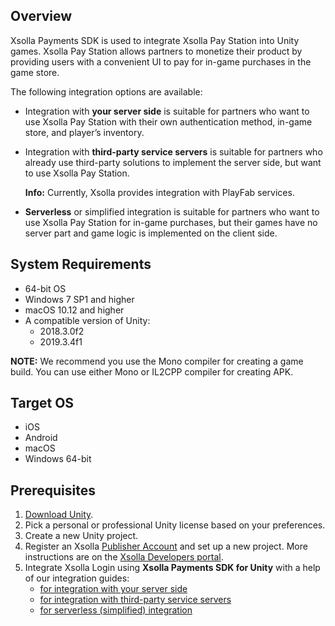## Overview

Xsolla Payments SDK is used to integrate Xsolla Pay Station into Unity games. Xsolla Pay Station allows partners to monetize their product by providing users with a convenient UI to pay for in-game purchases in the game store.

The following integration options are available:

*   Integration with **your server side**  is suitable for partners who want to use Xsolla Pay Station with their own authentication method, in-game store, and player’s inventory.
*   Integration with **third-party service servers** is suitable for partners who already use third-party solutions to implement the server side, but want to use Xsolla Pay Station.

    **Info:** Currently, Xsolla provides integration with PlayFab services.

*  **Serverless** or simplified integration is suitable for partners who want to use Xsolla Pay Station for in-game purchases, but their games have no server part and game logic is implemented on the client side.


## System Requirements

* 64-bit OS
* Windows 7 SP1 and higher
* macOS 10.12 and higher
* A compatible version of Unity:
	* 2018.3.0f2
	* 2019.3.4f1

**NOTE:** We recommend you use the Mono compiler for creating a game build. You can use either Mono or IL2CPP compiler for creating APK.

## Target OS
* iOS
* Android
* macOS
* Windows 64-bit

## Prerequisites

1. [Download Unity](https://store.unity.com/download).
2. Pick a personal or professional Unity license based on your preferences.
3. Create a new Unity project.
4. Register an Xsolla [Publisher Account](https://publisher.xsolla.com/) and set up a new project. More instructions are on the [Xsolla Developers portal](https://developers.xsolla.com/sdk/game-engines/unity/).
5. Integrate Xsolla Login using  **Xsolla Payments SDK for Unity** with a help of our integration guides:
	* [for integration with your server side](https://developers.xsolla.com/sdk/game-engines/unity/#unity_sdk_partner_server_integration_integration)
	* [for integration with third-party service servers](https://developers.xsolla.com/sdk/game-engines/unity/#unity_sdk_use_third_party_servers_integration)
	* [for serverless (simplified) integration](https://developers.xsolla.com/sdk/game-engines/unity/#sdk_integration_options)